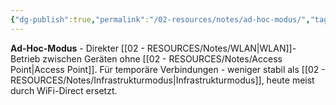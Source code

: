 ```yaml
---
{"dg-publish":true,"permalink":"/02-resources/notes/ad-hoc-modus/","tags":["wlan/modus","direkt/verbindung"],"noteIcon":"","updated":"2025-08-27T15:03:19.689+02:00"}
---
```



**Ad-Hoc-Modus** - Direkter [[02 - RESOURCES/Notes/WLAN\|WLAN]]-Betrieb zwischen Geräten ohne [[02 - RESOURCES/Notes/Access Point\|Access Point]].
Für temporäre Verbindungen - weniger stabil als [[02 - RESOURCES/Notes/Infrastrukturmodus\|Infrastrukturmodus]], heute meist durch WiFi-Direct ersetzt.